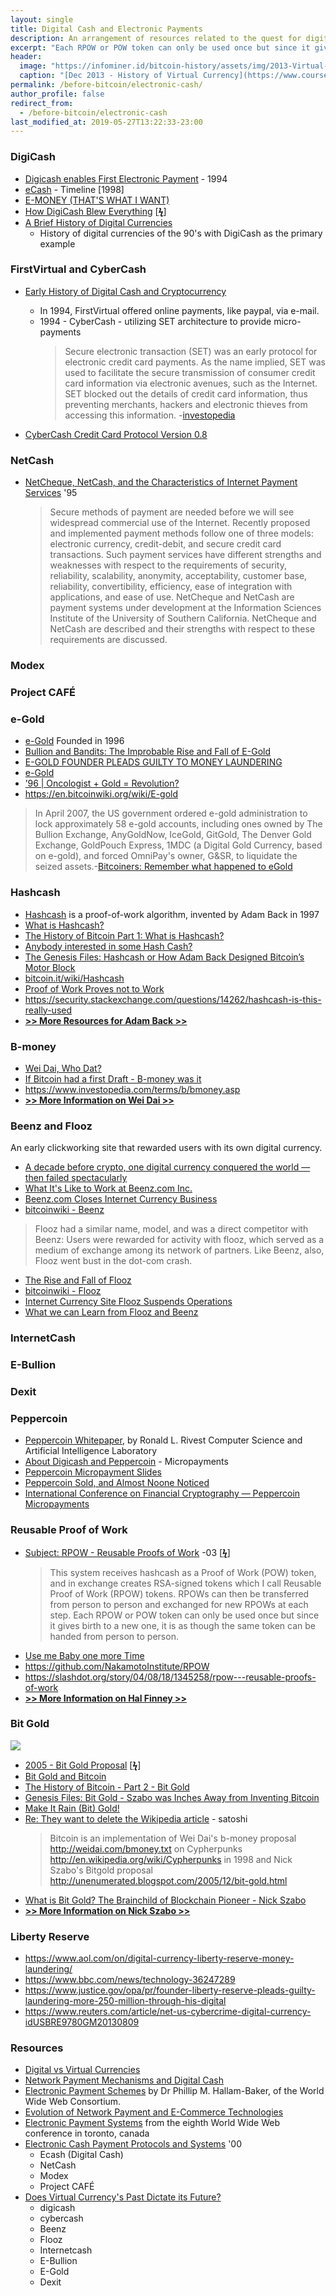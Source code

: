 ```yaml
---
layout: single
title: Digital Cash and Electronic Payments
description: An arrangement of resources related to the quest for digital cash, before Bitcoin.
excerpt: "Each RPOW or POW token can only be used once but since it gives birth to a new one, it is as though the same token can be handed from person to person."
header: 
  image: "https://infominer.id/bitcoin-history/assets/img/2013-Virtual-Currency-Infographic.jpg"
  caption: "[Dec 2013 - History of Virtual Currency](https://www.course5i.com/blogs/wp-content/uploads/2013/12/virtual-currency_infographics_new2.pdf)"
permalink: /before-bitcoin/electronic-cash/
author_profile: false
redirect_from:
  - /before-bitcoin/electronic-cash
last_modified_at: 2019-05-27T13:22:33-23:00
---
```



### DigiCash 
* [Digicash enables First Electronic Payment](https://www.chaum.com/ecash/articles/1994/05-27-94%20-%20World_s%20first%20electronic%20cash%20payment%20over%20computer%20networks.pdf) - 1994
* [eCash](https://www.chaum.com/ecash/) - Timeline [1998]
* [E-MONEY (THAT'S WHAT I WANT)](https://www.wired.com/1994/12/emoney/)
* [How DigiCash Blew Everything](https://satoshiwatch.com/hall-of-fame/dr-david-chaum/in-depth/digicash-blew-everything-david-chaums/) [[**ϟ**](https://cryptome.org/jya/digicrash.htm)]
* [A Brief History of Digital Currencies](https://ebrary.net/7927/education/brief_history_digital_currencies)
  * History of digital currencies of the 90's with DigiCash as the primary example


### FirstVirtual and CyberCash 

* [Early History of Digital Cash and Cryptocurrency](https://medium.com/@danielsfskim/the-early-history-of-digital-cash-and-cryptocurrency-b87436711de0)
  * In 1994, FirstVirtual offered online payments, like paypal, via e-mail.
  * 1994 - CyberCash - utilizing SET architecture to provide micro-payments
    > Secure electronic transaction (SET) was an early protocol for electronic credit card payments. As the name implied, SET was used to facilitate the secure transmission of consumer credit card information via electronic avenues, such as the Internet. SET blocked out the details of credit card information, thus preventing merchants, hackers and electronic thieves from accessing this information. -[investopedia](https://www.investopedia.com/terms/s/secure-electronic-transaction-set.asp)

* [CyberCash Credit Card Protocol Version 0.8](https://tools.ietf.org/html/rfc1898)

### NetCash 

* [NetCheque, NetCash, and the Characteristics of Internet Payment Services](https://quod.lib.umich.edu/j/jep/3336451.0001.126?view=text;rgn=main) '95
  > Secure methods of payment are needed before we will see widespread commercial use of the Internet. Recently proposed and implemented payment methods follow one of three models: electronic currency, credit-debit, and secure credit card transactions. Such payment services have different strengths and weaknesses with respect to the requirements of security, reliability, scalability, anonymity, acceptability, customer base, reliability, convertibility, efficiency, ease of integration with applications, and ease of use. NetCheque and NetCash are payment systems under development at the Information Sciences Institute of the University of Southern California. NetCheque and NetCash are described and their strengths with respect to these requirements are discussed.

### Modex 

### Project CAFÉ 

### e-Gold 
* [e-Gold](https://cs.stanford.edu/people/eroberts/cs201/projects/2010-11/Bitcoins/e-gold.html) Founded in 1996
* [Bullion and Bandits: The Improbable Rise and Fall of E-Gold](https://www.wired.com/2009/06/e-gold/)
* [E-GOLD FOUNDER PLEADS GUILTY TO MONEY LAUNDERING](https://www.wired.com/2008/07/e-gold-founder/)
* [e-Gold](https://medium.com/blockwhat/96-oncologist-gold-revolution-c08a8dc26880)
* [’96 | Oncologist + Gold = Revolution?](https://medium.com/blockwhat/96-oncologist-gold-revolution-c08a8dc26880)
* https://en.bitcoinwiki.org/wiki/E-gold

>In April 2007, the US government ordered e-gold administration to lock approximately 58 e-gold accounts, including ones owned by The Bullion Exchange, AnyGoldNow, IceGold, GitGold, The Denver Gold Exchange, GoldPouch Express, 1MDC (a Digital Gold Currency, based on e-gold), and forced OmniPay's owner, G&SR, to liquidate the seized assets.-[Bitcoiners: Remember what happened to eGold](http://www.economicpolicyjournal.com/2013/04/bitcoiners-remember-what-happened-to.html)

### Hashcash 

* [Hashcash](http://www.hashcash.org/) is a proof-of-work algorithm, invented by Adam Back in 1997
* [What is Hashcash?](https://www.bitcoinmining.com/what-is-hashcash/)
* [The History of Bitcoin Part 1: What is Hashcash?](https://btcmanager.com/the-history-of-bitcoin-part-1-what-is-hashcash/)
* [Anybody interested in some Hash Cash?](https://medium.com/blockwhat/97-anybody-interested-in-some-hash-cash-7fd422dc5e79)
* [The Genesis Files: Hashcash or How Adam Back Designed Bitcoin’s Motor Block](https://bitcoinmagazine.com/articles/genesis-files-hashcash-or-how-adam-back-designed-bitcoins-motor-block/)
* [bitcoin.it/wiki/Hashcash](https://en.bitcoin.it/wiki/Hashcash)
* [Proof of Work Proves not to Work](https://www.cl.cam.ac.uk/~rnc1/proofwork.pdf)
* https://security.stackexchange.com/questions/14262/hashcash-is-this-really-used
* [**>> More Resources for Adam Back >>**](https://infominer.id/bitcoin-history/people/adam-back/)
  
### B-money 

* [Wei Dai, Who Dat?](https://medium.com/blockwhat/98-wei-dai-who-dat-f93c4e4bcfc9)
* [If Bitcoin had a first Draft - B-money was it](https://bitcoinmagazine.com/articles/genesis-files-if-bitcoin-had-first-draft-wei-dais-b-money-was-it/)
* https://www.investopedia.com/terms/b/bmoney.asp
* [**>> More Information on Wei Dai >>**](https://infominer.id/bitcoin-history/people/wei-dai/)


### Beenz and Flooz 

An early clickworking site that rewarded users with its own digital currency.
* [A decade before crypto, one digital currency conquered the world — then failed spectacularly](https://thehustle.co/beenz-pre-bitcoin-digital-currency)
* [What It's Like to Work at Beenz.com Inc.](https://www.computerworld.com/article/2596386/financial-it/what-it-s-like-to-work-at-beenz-com-inc-.html)
* [Beenz.com Closes Internet Currency Business](https://www.ecommercetimes.com/story/12892.html)
* [bitcoinwiki - Beenz](https://en.bitcoinwiki.org/wiki/Beenz.com)
>Flooz had a similar name, model, and was a direct competitor with Beenz: Users were rewarded for activity with flooz, which served as a medium of exchange among its network of partners. Like Beenz, also, Flooz went bust in the dot-com crash.
* [The Rise and Fall of Flooz](http://mentalfloss.com/article/517911/bitcoin-rise-and-fall-flooz-e-currency)
* [bitcoinwiki - Flooz](https://en.bitcoinwiki.org/wiki/Flooz.com)
* [Internet Currency Site Flooz Suspends Operations](https://www.ecommercetimes.com/story/12704.html)
* [What we can Learn from Flooz and Beenz](https://medium.com/@ParolaAnalytics/bitcoin-etc-what-can-we-learn-from-flooz-and-beenz-73566f140932)

### InternetCash 

### E-Bullion 

### Dexit 

### Peppercoin 

* [Peppercoin Whitepaper](https://people.csail.mit.edu/rivest/pubs/Riv04c.pdf), by Ronald L. Rivest Computer Science and Artificial Intelligence Laboratory
* [About Digicash and Peppercoin](https://www.theguardian.com/technology/2003/feb/25/comment.comment) - Micropayments
* [Peppercoin Micropayment Slides](https://people.csail.mit.edu/rivest/pubs/Riv04c.slides.slides.pdf)
* [Peppercoin Sold, and Almost Noone Noticed](https://www.techdirt.com/articles/20070417/012124.shtml)
* [International Conference on Financial Cryptography — Peppercoin Micropayments](https://link.springer.com/chapter/10.1007/978-3-540-27809-2_2)

### Reusable Proof of Work 

* [Subject: RPOW - Reusable Proofs of Work](https://cryptome.org/rpow.htm) -03 [[**ϟ**](https://nakamotoinstitute.org/finney/rpow/world.html)]
  >This system receives hashcash as a Proof of Work (POW) token, and in exchange creates RSA-signed tokens which I call Reusable Proof of Work (RPOW) tokens.  RPOWs can then be transferred from person to person and exchanged for new RPOWs at each step.  Each RPOW or POW token can only be used once but since it gives birth to a new one, it is as though the same token can be handed from person to person.
* [Use me Baby one more Time](https://medium.com/blockwhat/04-use-me-baby-one-more-time-d0dd599c8357)
* https://github.com/NakamotoInstitute/RPOW
* https://slashdot.org/story/04/08/18/1345258/rpow---reusable-proofs-of-work
* [**>> More Information on Hal Finney >>**](https://infominer.id/bitcoin-history/people/hal-finney/)

### Bit Gold 
<a href="https://twitter.com/NickSzabo4/status/1012373493252419584"><img src="https://imgur.com/sKwIgP4l.png" /></a>

* [2005 - Bit Gold Proposal](https://unenumerated.blogspot.com/2005/12/bit-gold.html) [[**ϟ**](https://web.archive.org/web/20140406003811/http://szabo.best.vwh.net/bitgold.html)]
* [Bit Gold and Bitcoin](https://medium.com/@insearchofsatoshi/bit-gold-and-bitcoin-9357176cd420)
* [The History of Bitcoin - Part 2 - Bit Gold](https://btcmanager.com/the-history-of-bitcoin-part-2-bit-gold/)
* [Genesis Files: Bit Gold - Szabo was Inches Away from Inventing Bitcoin](https://bitcoinmagazine.com/articles/genesis-files-bit-gold-szabo-was-inches-away-inventing-bitcoin/)
* [Make It Rain (Bit) Gold!](https://medium.com/blockwhat/98-make-it-rain-bit-gold-dc1bd896827b)
* [Re: They want to delete the Wikipedia article](https://bitcointalk.org/index.php?topic=342.msg4508#msg4508) - satoshi
  >Bitcoin is an implementation of Wei Dai's b-money proposal http://weidai.com/bmoney.txt on Cypherpunks http://en.wikipedia.org/wiki/Cypherpunks in 1998 and Nick Szabo's Bitgold proposal http://unenumerated.blogspot.com/2005/12/bit-gold.html
* [What is Bit Gold? The Brainchild of Blockchain Pioneer - Nick Szabo](https://coincentral.com/what-is-bit-gold-the-brainchild-of-blockchain-pioneer-nick-szabo/)
* [**>> More Information on Nick Szabo >>**](https://infominer.id/bitcoin-history/people/nick-szabo/)


### Liberty Reserve 

* https://www.aol.com/on/digital-currency-liberty-reserve-money-laundering/
* https://www.bbc.com/news/technology-36247289
* https://www.justice.gov/opa/pr/founder-liberty-reserve-pleads-guilty-laundering-more-250-million-through-his-digital
* https://www.reuters.com/article/net-us-cybercrime-digital-currency-idUSBRE9780GM20130809

### Resources 

* [Digital vs Virtual Currencies](https://bitcoinmagazine.com/articles/digital-vs-virtual-currencies-1408735507/)
* [Network Payment Mechanisms and Digital Cash](http://ganges.cs.tcd.ie//mepeirce/project.html)
* [Electronic Payment Schemes](https://www.w3.org/Payments/roadmap.html) by Dr Phillip M. Hallam-Baker, of the World Wide Web Consortium.
* [Evolution of Network Payment and E-Commerce Technologies](http://www.bcneuman.com/ecommerce/)
* [Electronic Payment Systems](http://www.ra.ethz.ch/WWW/WWW8/tutorial_5.html) from the eighth World Wide Web conference in toronto, canada
* [Electronic Cash Payment Protocols and Systems](http://www.dmi.unipg.it/bista/didattica/sicurezza-pg/sistemi-pagamento/e-cash-payment.v1.10.20.pdf) '00
  * Ecash (Digital Cash)
  - NetCash
  - Modex
  - Project CAFÉ
* [Does Virtual Currency's Past Dictate its Future?](https://www.mobilepaymentstoday.com/blogs/does-virtual-currencys-past-dictate-its-future-3/)
  * digicash
  * cybercash
  * Beenz
  * Flooz
  * Internetcash
  * E-Bullion
  * E-Gold
  * Dexit